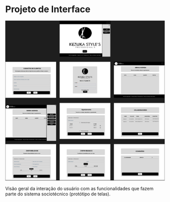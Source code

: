 
# Projeto de Interface

<img src="documentos/img/Wireframe-novo.png"></img>

Visão geral da interação do usuário com as funcionalidades que fazem parte do sistema sociotécnico (protótipo de telas).
